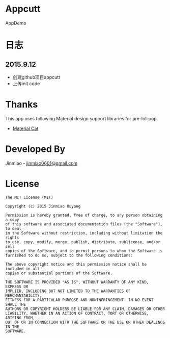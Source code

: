 # Appcutt
AppDemo

# 日志
## 2015.9.12
* 创建github项目appcutt
* 上传init code

# Thanks
This app uses following Material design support libraries for pre-lollipop.
* [Material Cat](https://github.com/konifar/material-cat)

# Developed By
Jinmiao - <jinmiao0601@gmail.com>

# License
```
The MIT License (MIT)

Copyright (c) 2015 Jinmiao Ouyang

Permission is hereby granted, free of charge, to any person obtaining a copy
of this software and associated documentation files (the "Software"), to deal
in the Software without restriction, including without limitation the rights
to use, copy, modify, merge, publish, distribute, sublicense, and/or sell
copies of the Software, and to permit persons to whom the Software is
furnished to do so, subject to the following conditions:

The above copyright notice and this permission notice shall be included in all
copies or substantial portions of the Software.

THE SOFTWARE IS PROVIDED "AS IS", WITHOUT WARRANTY OF ANY KIND, EXPRESS OR
IMPLIED, INCLUDING BUT NOT LIMITED TO THE WARRANTIES OF MERCHANTABILITY,
FITNESS FOR A PARTICULAR PURPOSE AND NONINFRINGEMENT. IN NO EVENT SHALL THE
AUTHORS OR COPYRIGHT HOLDERS BE LIABLE FOR ANY CLAIM, DAMAGES OR OTHER
LIABILITY, WHETHER IN AN ACTION OF CONTRACT, TORT OR OTHERWISE, ARISING FROM,
OUT OF OR IN CONNECTION WITH THE SOFTWARE OR THE USE OR OTHER DEALINGS IN THE
SOFTWARE.
```
